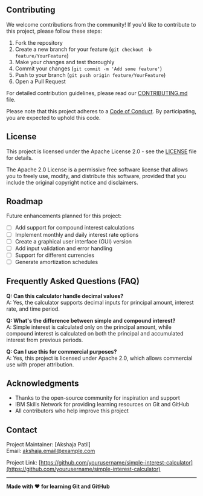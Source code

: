 
## Contributing

We welcome contributions from the community! If you'd like to contribute to this project, please follow these steps:

1. Fork the repository
2. Create a new branch for your feature (`git checkout -b feature/YourFeature`)
3. Make your changes and test thoroughly
4. Commit your changes (`git commit -m 'Add some feature'`)
5. Push to your branch (`git push origin feature/YourFeature`)
6. Open a Pull Request

For detailed contribution guidelines, please read our [CONTRIBUTING.md](CONTRIBUTING.md) file.

Please note that this project adheres to a [Code of Conduct](CODE_OF_CONDUCT.md). By participating, you are expected to uphold this code.

## License

This project is licensed under the Apache License 2.0 - see the [LICENSE](LICENSE) file for details.

The Apache 2.0 License is a permissive free software license that allows you to freely use, modify, and distribute this software, provided that you include the original copyright notice and disclaimers.

## Roadmap

Future enhancements planned for this project:
- [ ] Add support for compound interest calculations
- [ ] Implement monthly and daily interest rate options
- [ ] Create a graphical user interface (GUI) version
- [ ] Add input validation and error handling
- [ ] Support for different currencies
- [ ] Generate amortization schedules

## Frequently Asked Questions (FAQ)

**Q: Can this calculator handle decimal values?**  
A: Yes, the calculator supports decimal inputs for principal amount, interest rate, and time period.

**Q: What's the difference between simple and compound interest?**  
A: Simple interest is calculated only on the principal amount, while compound interest is calculated on both the principal and accumulated interest from previous periods.

**Q: Can I use this for commercial purposes?**  
A: Yes, this project is licensed under Apache 2.0, which allows commercial use with proper attribution.

## Acknowledgments

- Thanks to the open-source community for inspiration and support
- IBM Skills Network for providing learning resources on Git and GitHub
- All contributors who help improve this project

## Contact

Project Maintainer: [Akshaja Patil]  
Email: akshaja.email@example.com  


Project Link: [https://github.com/yourusername/simple-interest-calculator](https://github.com/yourusername/simple-interest-calculator)

---

**Made with ❤️ for learning Git and GitHub**

